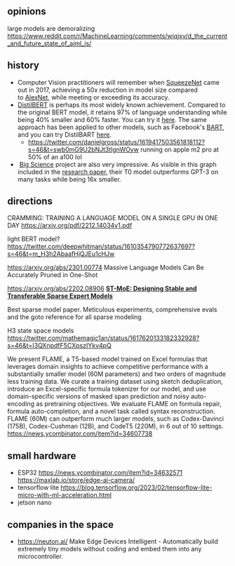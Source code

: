 ## opinions

large models are demoralizing https://www.reddit.com/r/MachineLearning/comments/wiqjxv/d_the_current_and_future_state_of_aiml_is/

## history

- Computer Vision practitioners will remember when [SqueezeNet](https://arxiv.org/abs/1602.07360) came out in 2017, achieving a 50x reduction in model size compared to [AlexNet](https://papers.nips.cc/paper/2012/hash/c399862d3b9d6b76c8436e924a68c45b-Abstract.html), while meeting or exceeding its accuracy.
- [DistilBERT](https://arxiv.org/abs/1910.01108) is perhaps its most widely known achievement. Compared to the original BERT model, it retains 97% of language understanding while being 40% smaller and 60% faster. You can try it [here](https://huggingface.co/distilbert-base-uncased). The same approach has been applied to other models, such as Facebook's [BART](https://arxiv.org/abs/1910.13461), and you can try DistilBART [here](https://huggingface.co/models?search=distilbart).
	- https://twitter.com/danielgross/status/1619417503561818112?s=46&t=swb0mG9U2bNJt3tlgnWOyw running on apple m2 pro at 50% of an a100 lol
-  [Big Science](https://bigscience.huggingface.co/) project are also very impressive. As visible in this graph included in the [research paper](https://arxiv.org/abs/2110.08207), their T0 model outperforms GPT-3 on many tasks while being 16x smaller.

## directions


CRAMMING: TRAINING A LANGUAGE MODEL ON A SINGLE GPU IN ONE DAY https://arxiv.org/pdf/2212.14034v1.pdf


light BERT model?
https://twitter.com/deepwhitman/status/1610354790772637697?s=46&t=m_H3h2AbaafHjQJEu1cHJw


https://arxiv.org/abs/2301.00774
Massive Language Models Can Be Accurately Pruned in One-Shot

https://arxiv.org/abs/2202.08906 [**ST-MoE: Designing Stable and Transferable Sparse Expert Models**](https://arxiv.org/abs/2202.08906)

Best sparse model paper. Meticulous experiments, comprehensive evals and the goto reference for all sparse modeling


H3 state space models https://twitter.com/mathemagic1an/status/1617620133182332928?s=46&t=I3QXnpdfF5CXpszIYkv4pQ



We present FLAME, a T5-based model trained on Excel formulas that leverages domain insights to achieve competitive performance with a substantially smaller model (60M parameters) and two orders of magnitude less training data. We curate a training dataset using sketch deduplication, introduce an Excel-specific formula tokenizer for our model, and use domain-specific versions of masked span prediction and noisy auto-encoding as pretraining objectives. We evaluate FLAME on formula repair, formula auto-completion, and a novel task called syntax reconstruction. FLAME (60M) can outperform much larger models, such as Codex-Davinci (175B), Codex-Cushman (12B), and CodeT5 (220M), in 6 out of 10 settings.
https://news.ycombinator.com/item?id=34607738

## small hardware

- ESP32 https://news.ycombinator.com/item?id=34632571 https://maxlab.io/store/edge-ai-camera/
- tensorflow lite https://blog.tensorflow.org/2023/02/tensorflow-lite-micro-with-ml-acceleration.html
- jetson nano

## companies in the space

- https://neuton.ai/  Make Edge Devices Intelligent - Automatically build extremely tiny models without coding and embed them into any microcontroller.